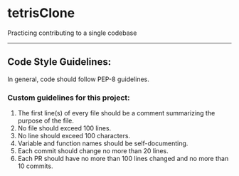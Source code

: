 # tetrisClone
Practicing contributing to a single codebase

---
## Code Style Guidelines:

In general, code should follow PEP-8 guidelines.

### Custom guidelines for this project:
1. The first line(s) of every file should be a comment summarizing the purpose of the file.
2. No file should exceed 100 lines.
3. No line should exceed 100 characters.
4. Variable and function names should be self-documenting.
5. Each commit should change no more than 20 lines.
6. Each PR should have no more than 100 lines changed and no more than 10 commits.